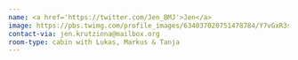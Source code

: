```yaml
---
name: <a href='https://twitter.com/Jen_BMJ'>Jen</a>
image: https://pbs.twimg.com/profile_images/634037020751478784/Y7vGxR3s_400x400.jpg
contact-via: jen.krutzinna@mailbox.org
room-type: cabin with Lukas, Markus & Tanja
---
```


